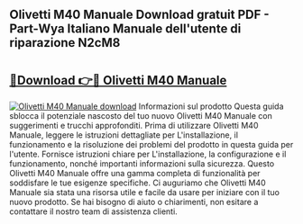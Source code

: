 ## Olivetti M40 Manuale Download gratuit PDF - Part-Wya Italiano Manuale dell'utente di riparazione N2cM8

# <h2><a href="http://dfdujt1.blite.top/?on=Olivetti+M40+Manuale">🔗Download 👉🔴 Olivetti M40 Manuale</a></h2>

[![Olivetti M40 Manuale download](https://i.imgur.com/lujVjoI.png)](http://dfdujt1.blite.top/?on=Olivetti+M40+Manuale)
Informazioni sul prodotto Questa guida sblocca il potenziale nascosto del tuo nuovo Olivetti M40 Manuale con suggerimenti e trucchi approfonditi. Prima di utilizzare Olivetti M40 Manuale, leggere le istruzioni dettagliate per L'installazione, il funzionamento e la risoluzione dei problemi del prodotto in questa guida per l'utente. Fornisce istruzioni chiare per L'installazione, la configurazione e il funzionamento, nonché importanti informazioni sulla sicurezza. Questo Olivetti M40 Manuale offre una gamma completa di funzionalità per soddisfare le tue esigenze specifiche. Ci auguriamo che Olivetti M40 Manuale sia stata una risorsa utile e facile da usare per iniziare con il tuo nuovo prodotto. Se hai bisogno di aiuto o chiarimenti, non esitare a contattare il nostro team di assistenza clienti.
